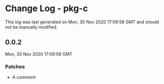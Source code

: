 # Change Log - pkg-c

This log was last generated on Mon, 30 Nov 2020 17:09:58 GMT and should not be manually modified.

## 0.0.2
Mon, 30 Nov 2020 17:09:58 GMT

### Patches

- A comment

